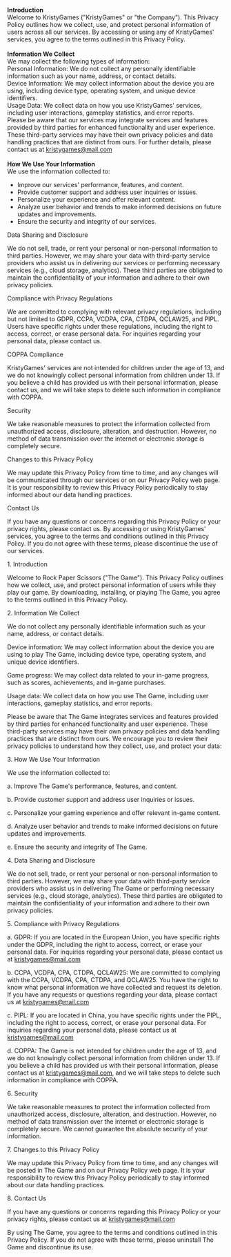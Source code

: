 <b>Introduction</b>
<br>
Welcome to KristyGames ("KristyGames" or "the Company"). This Privacy Policy outlines how we collect, use, and protect personal information of users across all our services. By accessing or using any of KristyGames' services, you agree to the terms outlined in this Privacy Policy.
<br><br>
<b>Information We Collect</b>
<br>
We may collect the following types of information:
<br>
Personal Information: We do not collect any personally identifiable information such as your name, address, or contact details.
<br>
Device Information: We may collect information about the device you are using, including device type, operating system, and unique device identifiers.
<br>
Usage Data: We collect data on how you use KristyGames' services, including user interactions, gameplay statistics, and error reports.
<br>
Please be aware that our services may integrate services and features provided by third parties for enhanced functionality and user experience. These third-party services may have their own privacy policies and data handling practices that are distinct from ours. For further details, please contact us at [kristygames@mail.com](mailto:kristygames@mail.com)
<br><br>
<b>How We Use Your Information</b>
<br>
We use the information collected to:
<br>
- Improve our services' performance, features, and content.
- Provide customer support and address user inquiries or issues.
- Personalize your experience and offer relevant content.
- Analyze user behavior and trends to make informed decisions on future updates and improvements.
- Ensure the security and integrity of our services.

Data Sharing and Disclosure

We do not sell, trade, or rent your personal or non-personal information to third parties. However, we may share your data with third-party service providers who assist us in delivering our services or performing necessary services (e.g., cloud storage, analytics). These third parties are obligated to maintain the confidentiality of your information and adhere to their own privacy policies.

Compliance with Privacy Regulations

We are committed to complying with relevant privacy regulations, including but not limited to GDPR, CCPA, VCDPA, CPA, CTDPA, QCLAW25, and PIPL. Users have specific rights under these regulations, including the right to access, correct, or erase personal data. For inquiries regarding your personal data, please contact us.

COPPA Compliance

KristyGames' services are not intended for children under the age of 13, and we do not knowingly collect personal information from children under 13. If you believe a child has provided us with their personal information, please contact us, and we will take steps to delete such information in compliance with COPPA.

Security

We take reasonable measures to protect the information collected from unauthorized access, disclosure, alteration, and destruction. However, no method of data transmission over the internet or electronic storage is completely secure.

Changes to this Privacy Policy

We may update this Privacy Policy from time to time, and any changes will be communicated through our services or on our Privacy Policy web page. It is your responsibility to review this Privacy Policy periodically to stay informed about our data handling practices.

Contact Us

If you have any questions or concerns regarding this Privacy Policy or your privacy rights, please contact us. By accessing or using KristyGames' services, you agree to the terms and conditions outlined in this Privacy Policy. If you do not agree with these terms, please discontinue the use of our services.

1\. Introduction

Welcome to Rock Paper Scissors ("The Game"). This Privacy Policy outlines how we collect, use, and protect personal information of users while they play our game. By downloading, installing, or playing The Game, you agree to the terms outlined in this Privacy Policy.

2\. Information We Collect

We do not collect any personally identifiable information such as your name, address, or contact details.

Device information: We may collect information about the device you are using to play The Game, including device type, operating system, and unique device identifiers.

Game progress: We may collect data related to your in-game progress, such as scores, achievements, and in-game purchases.

Usage data: We collect data on how you use The Game, including user interactions, gameplay statistics, and error reports.

Please be aware that The Game integrates services and features provided by third parties for enhanced functionality and user experience. These third-party services may have their own privacy policies and data handling practices that are distinct from ours. We encourage you to review their privacy policies to understand how they collect, use, and protect your data:

3\. How We Use Your Information

We use the information collected to:

a. Improve The Game's performance, features, and content.

b. Provide customer support and address user inquiries or issues.

c. Personalize your gaming experience and offer relevant in-game content.

d. Analyze user behavior and trends to make informed decisions on future updates and improvements.

e. Ensure the security and integrity of The Game.

4\. Data Sharing and Disclosure

We do not sell, trade, or rent your personal or non-personal information to third parties. However, we may share your data with third-party service providers who assist us in delivering The Game or performing necessary services (e.g., cloud storage, analytics). These third parties are obligated to maintain the confidentiality of your information and adhere to their own privacy policies.

5\. Compliance with Privacy Regulations

a. GDPR: If you are located in the European Union, you have specific rights under the GDPR, including the right to access, correct, or erase your personal data. For inquiries regarding your personal data, please contact us at [kristygames@mail.com](mailto:kristygames@mail.com)

b. CCPA, VCDPA, CPA, CTDPA, QCLAW25: We are committed to complying with the CCPA, VCDPA, CPA, CTDPA, and QCLAW25. You have the right to know what personal information we have collected and request its deletion. If you have any requests or questions regarding your data, please contact us at [kristygames@mail.com](mailto:kristygames@mail.com)

c. PIPL: If you are located in China, you have specific rights under the PIPL, including the right to access, correct, or erase your personal data. For inquiries regarding your personal data, please contact us at [kristygames@mail.com](mailto:kristygames@mail.com)

d. COPPA: The Game is not intended for children under the age of 13, and we do not knowingly collect personal information from children under 13. If you believe a child has provided us with their personal information, please contact us at [kristygames@mail.com](mailto:kristygames@mail.com), and we will take steps to delete such information in compliance with COPPA.

6\. Security

We take reasonable measures to protect the information collected from unauthorized access, disclosure, alteration, and destruction. However, no method of data transmission over the internet or electronic storage is completely secure. We cannot guarantee the absolute security of your information.

7\. Changes to this Privacy Policy

We may update this Privacy Policy from time to time, and any changes will be posted in The Game and on our Privacy Policy web page. It is your responsibility to review this Privacy Policy periodically to stay informed about our data handling practices.

8\. Contact Us

If you have any questions or concerns regarding this Privacy Policy or your privacy rights, please contact us at [kristygames@mail.com](mailto:kristygames@mail.com)

By using The Game, you agree to the terms and conditions outlined in this Privacy Policy. If you do not agree with these terms, please uninstall The Game and discontinue its use.
